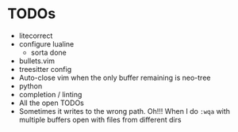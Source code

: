 # TODOs

- litecorrect
- configure lualine
  - sorta done
- bullets.vim
- treesitter config
- Auto-close vim when the only buffer remaining is neo-tree
- python
- completion / linting
- All the open TODOs
- Sometimes it writes to the wrong path. Oh!!! When I do `:wqa` with multiple buffers open with files from different dirs
